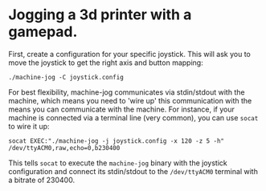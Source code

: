Jogging a 3d printer with a gamepad.
====================================

First, create a configuration for your specific joystick. This will ask you
to move the joystick to get the right axis and button mapping:

    ./machine-jog -C joystick.config

For best flexibility, machine-jog communicates via stdin/stdout with the
machine, which means you need to 'wire up' this communication with the means
you can communicate with the machine.
For instance, if your machine is connected via a terminal line (very common),
you can use `socat` to wire it up:

    socat EXEC:"./machine-jog -j joystick.config -x 120 -z 5 -h" /dev/ttyACM0,raw,echo=0,b230400

This tells `socat` to execute the `machine-jog` binary with the joystick
configuration and connect its stdin/stdout to the `/dev/ttyACM0` terminal
with a bitrate of 230400.
